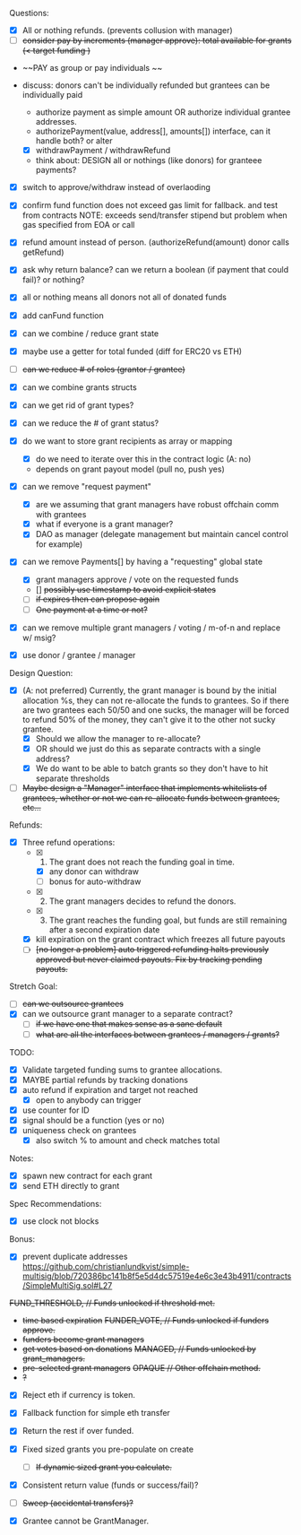 Questions:

- [x] All or nothing refunds. (prevents collusion with manager)
- [ ] ~~consider pay by increments (manager approve): total available for grants (< target funding )~~

- ~~PAY as group or pay individuals ~~

- discuss: donors can't be individually refunded but grantees can be individually paid

  - authorize payment as simple amount OR authorize individual grantee addresses.
  - authorizePayment(value, address[], amounts[]) interface, can it handle both? or alter
  - [x] withdrawPayment / withdrawRefund
  - think about: DESIGN all or nothings (like donors) for granteee payments?

- [x] switch to approve/withdraw instead of overlaoding
- [x] confirm fund function does not exceed gas limit for fallback. and test from contracts NOTE: exceeds send/transfer stipend but problem when gas specified from EOA or call
- [x] refund amount instead of person. (authorizeRefund(amount) donor calls getRefund)
- [x] ask why return balance? can we return a boolean (if payment that could fail)? or nothing?
- [x] all or nothing means all donors not all of donated funds
- [x] add canFund function

- [x] can we combine / reduce grant state
- [x] maybe use a getter for total funded (diff for ERC20 vs ETH)
- [ ] ~~can we reduce # of roles (grantor / grantee)~~
- [x] can we combine grants structs
- [x] can we get rid of grant types?
- [x] can we reduce the # of grant status?
- [x] do we want to store grant recipients as array or mapping
  - [x] do we need to iterate over this in the contract logic (A: no)
  - depends on grant payout model (pull no, push yes)
- [x] can we remove "request payment"
  - [x] are we assuming that grant managers have robust offchain comm with grantees
  - [x] what if everyone is a grant manager?
  - [x] DAO as manager (delegate management but maintain cancel control for example)
- [x] can we remove Payments[] by having a "requesting" global state
  - [x] grant managers approve / vote on the requested funds
  - [] ~~possibly use timestamp to avoid explicit states~~
  - [ ] ~~if expires then can propose again~~
  - [ ] ~~One payment at a time or not?~~
- [x] can we remove multiple grant managers / voting / m-of-n and replace w/ msig?
- [x] use donor / grantee / manager

Design Question:

- [x] (A: not preferred) Currently, the grant manager is bound by the initial allocation %s, they can
      not re-allocate the funds to grantees. So if there are two grantees each
      50/50 and one sucks, the manager will be forced to refund 50% of the money,
      they can't give it to the other not sucky grantee.
  - [x] Should we allow the manager to re-allocate?
  - [x] OR should we just do this as separate contracts with a single address?
  - [x] We do want to be able to batch grants so they don't have to hit separate
        thresholds
- [ ] ~~Maybe design a "Manager" interface that implements whitelists of grantees,
      whether or not we can re-allocate funds between grantees, etc...~~

Refunds:

- [x] Three refund operations:
  - [x] 1. The grant does not reach the funding goal in time.
    - [x] any donor can withdraw
    - [ ] bonus for auto-withdraw
  - [x] 2. The grant managers decides to refund the donors.
  - [x] 3. The grant reaches the funding goal, but funds are still remaining after a second expiration date
  - [x] kill expiration on the grant contract which freezes all future payouts
  - [ ] ~~[no longer a problem] auto triggered refunding halts previously approved but never claimed payouts. Fix by tracking pending payouts.~~

Stretch Goal:

- [ ] ~~can we outsource grantees~~
- [x] can we outsource grant manager to a separate contract?
  - [ ] ~~if we have one that makes sense as a sane default~~
  - [ ] ~~what are all the interfaces between grantees / managers / grants?~~

TODO:

- [x] Validate targeted funding sums to grantee allocations.
- [x] MAYBE partial refunds by tracking donations
- [x] auto refund if expiration and target not reached
  - [x] open to anybody can trigger
- [x] use counter for ID
- [x] signal should be a function (yes or no)
- [x] uniqueness check on grantees
  - [x] also switch % to amount and check matches total

Notes:

- [x] spawn new contract for each grant
- [x] send ETH directly to grant

Spec Recommendations:

- [x] use clock not blocks

Bonus:

- [x] prevent duplicate addresses
      https://github.com/christianlundkvist/simple-multisig/blob/720386bc141b8f5e5d4dc57519e4e6c3e43b4911/contracts/SimpleMultiSig.sol#L27

~~FUND_THRESHOLD, // Funds unlocked if threshold met.~~

- ~~time based expiration~~
  ~~FUNDER_VOTE, // Funds unlocked if funders approve.~~
- ~~funders become grant managers~~
- ~~get votes based on donations~~
  ~~MANAGED, // Funds unlocked by grant_managers.~~
- ~~pre-selected grant managers~~
  ~~OPAQUE // Other offchain method.~~
- ~~?~~

- [x] Reject eth if currency is token.
- [x] Fallback function for simple eth transfer
- [x] Return the rest if over funded.
- [x] Fixed sized grants you pre-populate on create

  - [ ] ~~If dynamic sized grant you calculate.~~

- [x] Consistent return value (funds or success/fail)?
- [ ] ~~Sweep (accidental transfers)?~~
- [x] Grantee cannot be GrantManager.
